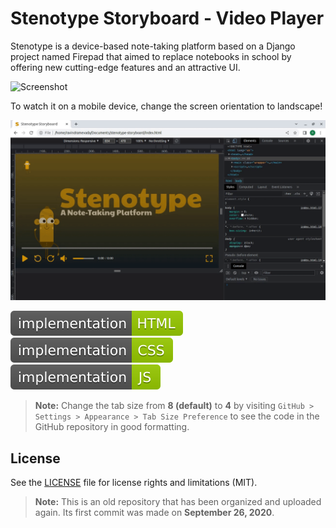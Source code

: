 # Stenotype Storyboard - Video Player

Stenotype is a device-based note-taking platform based on a Django project named Firepad that aimed to replace notebooks in school by offering new cutting-edge features and an attractive UI.

![Screenshot](stenotype-storyboard-1.gif?raw=true)

To watch it on a mobile device, change the screen orientation to landscape! 

![Screenshot](stenotype-storyboard-2.gif?raw=true)

![Badge](badges/badge-1.svg?raw=true&sanitize=true)&emsp;![Badge](badges/badge-2.svg?raw=true&sanitize=true)&emsp;![Badge](badges/badge-3.svg?raw=true&sanitize=true)

> **Note:** Change the tab size from **8 (default)** to **4** by visiting `GitHub > Settings > Appearance > Tab Size Preference` to see the code in the GitHub repository in good formatting.

## License
See the [LICENSE](LICENSE) file for license rights and limitations (MIT).
> **Note:** This is an old repository that has been organized and uploaded again. Its first commit was made on **September 26, 2020**.
